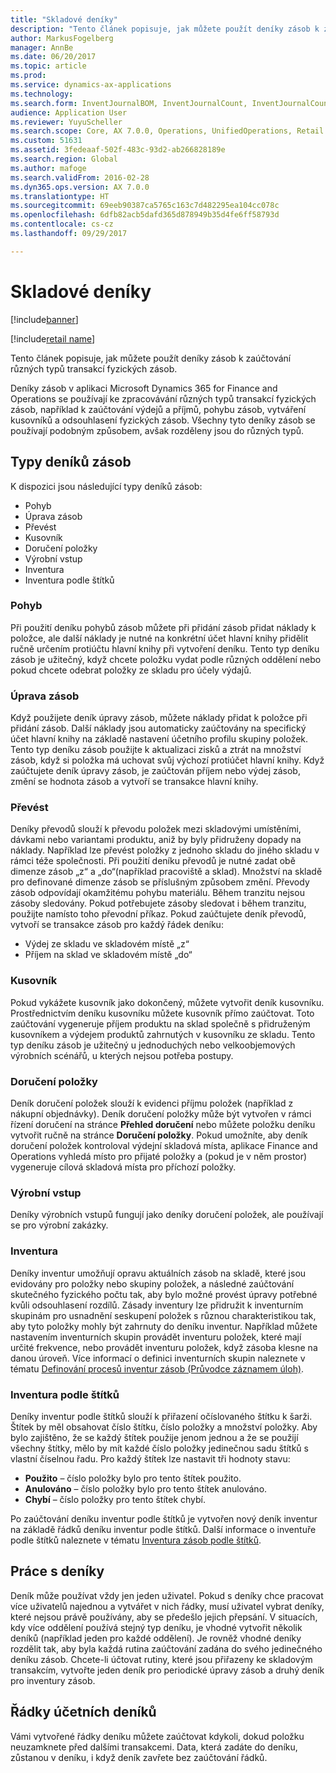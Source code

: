 ```yaml
---
title: "Skladové deníky"
description: "Tento článek popisuje, jak můžete použít deníky zásob k zaúčtování různých typů transakcí fyzických zásob."
author: MarkusFogelberg
manager: AnnBe
ms.date: 06/20/2017
ms.topic: article
ms.prod: 
ms.service: dynamics-ax-applications
ms.technology: 
ms.search.form: InventJournalBOM, InventJournalCount, InventJournalCountTag, InventJournalLossProfit, InventJournalMovement, InventJournalTransfer, WMSJournalTable
audience: Application User
ms.reviewer: YuyuScheller
ms.search.scope: Core, AX 7.0.0, Operations, UnifiedOperations, Retail
ms.custom: 51631
ms.assetid: 3fedeaaf-502f-483c-93d2-ab266828189e
ms.search.region: Global
ms.author: mafoge
ms.search.validFrom: 2016-02-28
ms.dyn365.ops.version: AX 7.0.0
ms.translationtype: HT
ms.sourcegitcommit: 69eeb90387ca5765c163c7d482295ea104cc078c
ms.openlocfilehash: 6dfb82acb5dafd365d878949b35d4fe6ff58793d
ms.contentlocale: cs-cz
ms.lasthandoff: 09/29/2017

---
```


# <a name="inventory-journals"></a>Skladové deníky

[!include[banner](../includes/banner.md)]

[!include[retail name](../includes/retail-name.md)]


Tento článek popisuje, jak můžete použít deníky zásob k zaúčtování různých typů transakcí fyzických zásob.

Deníky zásob v aplikaci Microsoft Dynamics 365 for Finance and Operations se používají ke zpracovávání různých typů transakcí fyzických zásob, například k zaúčtování výdejů a příjmů, pohybu zásob, vytváření kusovníků a odsouhlasení fyzických zásob. Všechny tyto deníky zásob se používají podobným způsobem, avšak rozděleny jsou do různých typů.

## <a name="types-of-inventory-journals"></a>Typy deníků zásob
K dispozici jsou následující typy deníků zásob:

-   Pohyb
-   Úprava zásob
-   Převést
-   Kusovník
-   Doručení položky
-   Výrobní vstup
-   Inventura
-   Inventura podle štítků

### <a name="movement"></a>Pohyb

Při použití deníku pohybů zásob můžete při přidání zásob přidat náklady k položce, ale další náklady je nutné na konkrétní účet hlavní knihy přidělit ručně určením protiúčtu hlavní knihy při vytvoření deníku. Tento typ deníku zásob je užitečný, když chcete položku vydat podle různých oddělení nebo pokud chcete odebrat položky ze skladu pro účely výdajů.

### <a name="inventory-adjustment"></a>Úprava zásob

Když použijete deník úpravy zásob, můžete náklady přidat k položce při přidání zásob. Další náklady jsou automaticky zaúčtovány na specifický účet hlavní knihy na základě nastavení účetního profilu skupiny položek. Tento typ deníku zásob použijte k aktualizaci zisků a ztrát na množství zásob, když si položka má uchovat svůj výchozí protiúčet hlavní knihy. Když zaúčtujete deník úpravy zásob, je zaúčtován příjem nebo výdej zásob, změní se hodnota zásob a vytvoří se transakce hlavní knihy.

### <a name="transfer"></a>Převést

Deníky převodů slouží k převodu položek mezi skladovými umístěními, dávkami nebo variantami produktu, aniž by byly přidruženy dopady na náklady. Například lze převést položky z jednoho skladu do jiného skladu v rámci téže společnosti. Při použití deníku převodů je nutné zadat obě dimenze zásob „z“ a „do“(například pracoviště a sklad). Množství na skladě pro definované dimenze zásob se příslušným způsobem změní. Převody zásob odpovídají okamžitému pohybu materiálu. Během tranzitu nejsou zásoby sledovány. Pokud potřebujete zásoby sledovat i během tranzitu, použijte namísto toho převodní příkaz. Pokud zaúčtujete deník převodů, vytvoří se transakce zásob pro každý řádek deníku:

-   Výdej ze skladu ve skladovém místě „z“
-   Příjem na sklad ve skladovém místě „do“

### <a name="bom"></a>Kusovník

Pokud vykážete kusovník jako dokončený, můžete vytvořit deník kusovníku. Prostřednictvím deníku kusovníku můžete kusovník přímo zaúčtovat. Toto zaúčtování vygeneruje příjem produktu na sklad společně s přidruženým kusovníkem a výdejem produktů zahrnutých v kusovníku ze skladu. Tento typ deníku zásob je užitečný u jednoduchých nebo velkoobjemových výrobních scénářů, u kterých nejsou potřeba postupy.

### <a name="item-arrival"></a>Doručení položky

Deník doručení položek slouží k evidenci příjmu položek (například z nákupní objednávky). Deník doručení položky může být vytvořen v rámci řízení doručení na stránce **Přehled doručení** nebo můžete položku deníku vytvořit ručně na stránce **Doručení položky**. Pokud umožníte, aby deník doručení položek kontroloval výdejní skladová místa, aplikace Finance and Operations vyhledá místo pro přijaté položky a (pokud je v něm prostor) vygeneruje cílová skladová místa pro příchozí položky.

### <a name="production-input"></a>Výrobní vstup

Deníky výrobních vstupů fungují jako deníky doručení položek, ale používají se pro výrobní zakázky.

### <a name="counting"></a>Inventura

Deníky inventur umožňují opravu aktuálních zásob na skladě, které jsou evidovány pro položky nebo skupiny položek, a následné zaúčtování skutečného fyzického počtu tak, aby bylo možné provést úpravy potřebné kvůli odsouhlasení rozdílů. Zásady inventury lze přidružit k inventurním skupinám pro usnadnění seskupení položek s různou charakteristikou tak, aby tyto položky mohly být zahrnuty do deníku inventur. Například můžete nastavením inventurních skupin provádět inventuru položek, které mají určité frekvence, nebo provádět inventuru položek, když zásoba klesne na danou úroveň. Více informací o definici inventurních skupin naleznete v tématu [Definování procesů inventur zásob (Průvodce záznamem úloh)](tasks/define-inventory-counting-processes.md).

### <a name="tag-counting"></a>Inventura podle štítků

Deníky inventur podle štítků slouží k přiřazení očíslovaného štítku k šarži. Štítek by měl obsahovat číslo štítku, číslo položky a množství položky. Aby bylo zajištěno, že se každý štítek použije jenom jednou a že se použijí všechny štítky, mělo by mít každé číslo položky jedinečnou sadu štítků s vlastní číselnou řadu. Pro každý štítek lze nastavit tři hodnoty stavu:

-   **Použito** – číslo položky bylo pro tento štítek použito.
-   **Anulováno** – číslo položky bylo pro tento štítek anulováno.
-   **Chybí** – číslo položky pro tento štítek chybí.

Po zaúčtování deníku inventur podle štítků je vytvořen nový deník inventur na základě řádků deníku inventur podle štítků. Další informace o inventuře podle štítků naleznete v tématu [Inventura zásob podle štítků](inventory-tag-counting.md).

## <a name="working-with-journals"></a>Práce s deníky
Deník může používat vždy jen jeden uživatel. Pokud s deníky chce pracovat více uživatelů najednou a vytvářet v nich řádky, musí uživatel vybrat deníky, které nejsou právě používány, aby se předešlo jejich přepsání. V situacích, kdy více oddělení používá stejný typ deníku, je vhodné vytvořit několik deníků (například jeden pro každé oddělení). Je rovněž vhodné deníky rozdělit tak, aby byla každá rutina zaúčtování zadána do svého jedinečného deníku zásob. Chcete-li účtovat rutiny, které jsou přiřazeny ke skladovým transakcím, vytvořte jeden deník pro periodické úpravy zásob a druhý deník pro inventury zásob.

## <a name="posting-journal-lines"></a>Řádky účetních deníků
Vámi vytvořené řádky deníku můžete zaúčtovat kdykoli, dokud položku neuzamknete před dalšími transakcemi. Data, která zadáte do deníku, zůstanou v deníku, i když deník zavřete bez zaúčtování řádků.

